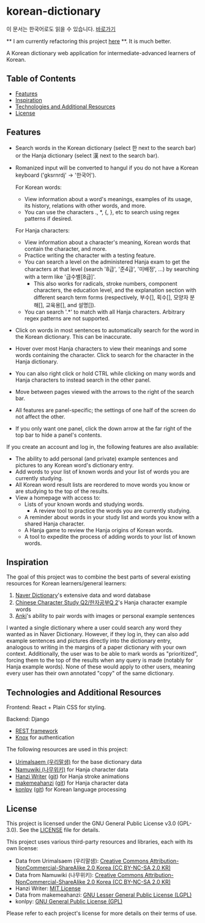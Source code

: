 # korean-dictionary

이 문서는 한국어로도 읽을 수 있습니다. [바로가기](README_kr.md)

** I am currently refactoring this project [here](https://github.com/krduffy/korean-dictionary-2.0) **.
It is much better.

A Korean dictionary web application for intermediate-advanced learners of Korean.

## Table of Contents
- [Features](#features)
- [Inspiration](#inspiration)
- [Technologies and Additional Resources](#technologies-and-additional-resources)
- [License](#license)

## Features

- Search words in the Korean dictionary (select 한 next to the search bar) or the Hanja dictionary (select 漢 next to the search bar).
- Romanized input will be converted to hangul if you do not have a Korean keyboard ('gksrnrdj' -> '한국어').

  For Korean words:
    - View information about a word's meanings, examples of its usage, its history, relations with other words, and more.
    - You can use the characters ., *, {, }, etc to search using regex patterns if desired.
  
  For Hanja characters:  
    - View information about a character's meaning, Korean words that contain the character, and more.
    - Practice writing the character with a testing feature.
    - You can search a level on the administered Hanja exam to get the characters at that level (search '8급', '준4급', '미배정', ...) by searching with a term like '급수별[8급]'.
      - This also works for radicals, stroke numbers, component characters, the education level, and the explanation section with different search term forms (respectively, 부수[], 획수[], 모양자 분해[], 교육용[], and 설명[]).
    - You can search '.*' to match with all Hanja characters. Arbitrary regex patterns are not supported.
    
- Click on words in most sentences to automatically search for the word in the Korean dictionary. This can be inaccurate.
- Hover over most Hanja characters to view their meanings and some words containing the character. Click to search for the character in the Hanja dictionary.
- You can also right click or hold CTRL while clicking on many words and Hanja characters to instead search in the other panel.

- Move between pages viewed with the arrows to the right of the search bar.
- All features are panel-specific; the settings of one half of the screen do not affect the other.
- If you only want one panel, click the down arrow at the far right of the top bar to hide a panel's contents.

If you create an account and log in, the following features are also available:
- The ability to add personal (and private) example sentences and pictures to any Korean word's dictionary entry.
- Add words to your list of known words and your list of words you are currently studying.
- All Korean word result lists are reordered to move words you know or are studying to the top of the results.
- View a homepage with access to:
  - Lists of your known words and studying words.
    - A review tool to practice the words you are currently studying. 
  - A reminder about words in your study list and words you know with a shared Hanja character.
  - A Hanja game to review the Hanja origins of Korean words.
  - A tool to expedite the process of adding words to your list of known words.

## Inspiration
The goal of this project was to combine the best parts of several existing resources for Korean learners/general learners:  
1. [Naver Dictionary](https://ko.dict.naver.com/#/main)'s extensive data and word database  
2. [Chinese Character Study Q2/한자공부Q 2](https://play.google.com/store/apps/details?id=com.aribada.edu.qhanja&hl=ko)'s Hanja character example words  
3. [Anki](https://apps.ankiweb.net/)'s ability to pair words with images or personal example sentences

I wanted a single dictionary where a user could search any word they wanted as in Naver Dictionary. However, if they log in, they can also add example sentences and pictures directly into the dictionary entry, analogous to writing in the margins of a paper dictionary with your own context. Additionally, the user was to be able to mark words as "prioritized", forcing them to the top of the results when any query is made (notably for Hanja example words). None of these would apply to other users, meaning every user has their own annotated "copy" of the same dictionary.

## Technologies and Additional Resources
Frontend: React + Plain CSS for styling.

Backend: Django  
* [REST framework](https://www.django-rest-framework.org)  
* [Knox](https://github.com/jazzband/django-rest-knox) for authentication  

The following resources are used in this project:  
* [Urimalsaem (우리말샘)](https://opendict.korean.go.kr/main) for the base dictionary data  
* [Namuwiki (나무위키)](https://namu.wiki) for Hanja character data  
* [Hanzi Writer](https://hanziwriter.org/) ([git](https://github.com/chanind/hanzi-writer)) for Hanja stroke animations
* [makemeahanzi](https://www.skishore.me/makemeahanzi/) ([git](https://github.com/skishore/makemeahanzi)) for Hanja character data
* [konlpy](https://konlpy.org/en/latest/) ([git](https://github.com/konlpy/konlpy)) for Korean language processing  


## License

This project is licensed under the GNU General Public License v3.0 (GPL-3.0). See the [LICENSE](LICENSE) file for details.

This project uses various third-party resources and libraries, each with its own license:

- Data from Urimalsaem (우리말샘): [Creative Commons Attribution-NonCommercial-ShareAlike 2.0 Korea (CC BY-NC-SA 2.0 KR)](LICENSES/by-nc-sa-2.0-kr.txt)
- Data from Namuwiki (나무위키): [Creative Commons Attribution-NonCommercial-ShareAlike 2.0 Korea (CC BY-NC-SA 2.0 KR)](LICENSES/by-nc-sa-2.0-kr.txt)
- Hanzi Writer: [MIT License](LICENSES/mit.txt)
- Data from makemeahanzi: [GNU Lesser General Public License (LGPL)](LICENSES/lgpl.txt)
- konlpy: [GNU General Public License (GPL)](LICENSES/gpl.txt)

Please refer to each project's license for more details on their terms of use.

